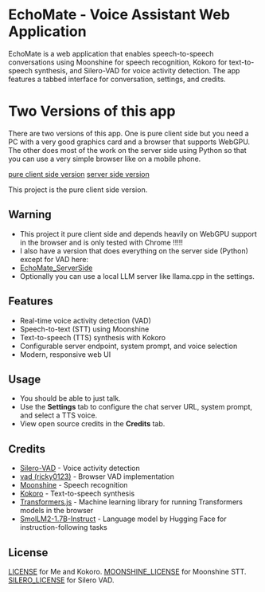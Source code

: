 # EchoMate - Voice Assistant Web Application

EchoMate is a web application that enables speech-to-speech conversations using Moonshine for speech recognition, Kokoro for text-to-speech synthesis, and Silero-VAD for voice activity detection. The app features a tabbed interface for conversation, settings, and credits.

# Two Versions of this app

There are two versions of this app.
One is pure client side but you need a PC with a very good graphics card and a browser that supports WebGPU.
The other does most of the work on the server side using Python so that you can use a very simple browser like on a mobile phone.

[pure client side version](https://github.com/rhulha/EchoMate)
[server side version](https://github.com/rhulha/EchoMate_ServerSide)

This project is the pure client side version.

## Warning
- This project it pure client side and depends heavily on WebGPU support in the browser and is only tested with Chrome !!!!!
- I also have a version that does everything on the server side (Python) except for VAD here:
- [EchoMate_ServerSide](https://github.com/rhulha/EchoMate_ServerSide)
- Optionally you can use a local LLM server like llama.cpp in the settings.

## Features
- Real-time voice activity detection (VAD)
- Speech-to-text (STT) using Moonshine
- Text-to-speech (TTS) synthesis with Kokoro
- Configurable server endpoint, system prompt, and voice selection
- Modern, responsive web UI

## Usage
- You should be able to just talk.
- Use the **Settings** tab to configure the chat server URL, system prompt, and select a TTS voice.
- View open source credits in the **Credits** tab.

## Credits
- [Silero-VAD](https://github.com/snakers4/silero-vad) - Voice activity detection
- [vad (ricky0123)](https://github.com/ricky0123/vad) - Browser VAD implementation
- [Moonshine](https://github.com/usefulsensors/moonshine) - Speech recognition
- [Kokoro](https://github.com/hexgrad/kokoro) - Text-to-speech synthesis
- [Transformers.js](https://github.com/huggingface/transformers.js) - Machine learning library for running Transformers models in the browser
- [SmolLM2-1.7B-Instruct](https://huggingface.co/HuggingFaceTB/SmolLM2-1.7B-Instruct) - Language model by Hugging Face for instruction-following tasks

## License
[LICENSE](LICENSE) for Me and Kokoro.
[MOONSHINE_LICENSE](MOONSHINE_LICENSE) for Moonshine STT.
[SILERO_LICENSE](SILERO_LICENSE) for Silero VAD.
